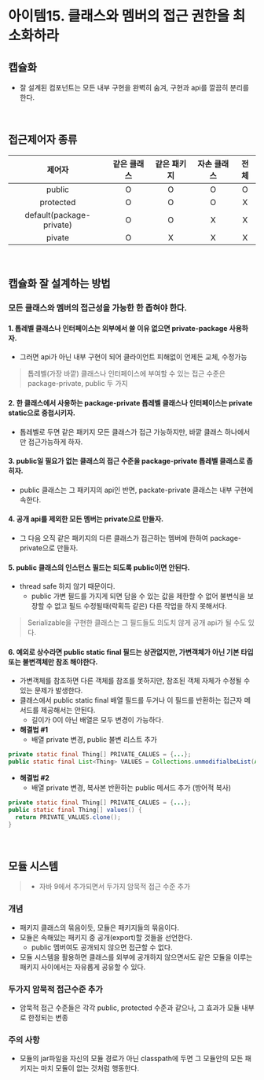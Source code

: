 # 아이템15. 클래스와 멤버의 접근 권한을 최소화하라

## 캡슐화
  - 잘 설계된 컴포넌트는 모든 내부 구현을 완벽히 숨겨, 구현과 api를 깔끔히 분리를 한다.

<br/>

## 접근제어자 종류

|제어자|같은 클래스|같은 패키지|자손 클래스|전체|
|:-:|:-:|:-:|:-:|:-:|
|public|O|O|O|O|
|protected|O|O|O|X|
|default(package-private)|O|O|X|X|
|pivate|O|X|X|X|

<br/>

## 캡슐화 잘 설계하는 방법
### 모든 클래스와 멤버의 접근성을 가능한 한 좁혀야 한다.

#### 1. 톱레벨 클래스나 인터페이스는 외부에서 쓸 이유 없으면 private-package 사용하자.
  - 그러면 api가 아닌 내부 구현이 되어 클라이언트 피해없이 언제든 교체, 수정가능

> 톱레벨(가장 바깥) 클래스나 인터페이스에 부여할 수 있는 접근 수준은 package-private, public 두 가지

#### 2. 한 클래스에서 사용하는 package-private 톱레벨 클래스나 인터페이스는 private static으로 중첩시키자.
  - 톱레벨로 두면 같은 패키지 모든 클래스가 접근 가능하지만, 바깥 클래스 하나에서만 접근가능하게 하자.

#### 3. public일 필요가 없는 클래스의 접근 수준을 package-private 톱레벨 클래스로 좁히자.
  - public 클래스는 그 패키지의 api인 반면, packate-private 클래스는 내부 구현에 속한다.

#### 4. 공개 api를 제외한 모든 멤버는 private으로 만들자.
  - 그 다음 오직 같은 패키지의 다른 클래스가 접근하는 멤버에 한하여 package-private으로 만들자.

#### 5. public 클래스의 인스턴스 필드는 되도록 public이면 안된다.
  - thread safe 하지 않기 때문이다.
    - public 가변 필드를 가지게 되면 담을 수 있는 값을 제한할 수 없어 불변식을 보장할 수 없고 필드 수정될때(락획득 같은) 다른 작업을 하지 못해서다.

> Serializable을 구현한 클래스는 그 필드들도 의도치 않게 공개 api가 될 수도 있다.

#### 6. 예외로 상수라면 public static final 필드는 상관없지만, 가변객체가 아닌 기본 타입 또는 불변객체만 참조 해야한다.
- 가변객체를 참조하면 다른 객체를 참조를 못하지만, 참조된 객체 자체가 수정될 수 있는 문제가 발생한다.
- 클래스에서 public static final 배열 필드를 두거나 이 필드를 반환하는 접근자 메서드를 제공해서는 안된다.
  - 길이가 0이 아닌 배열은 모두 변경이 가능하다.
- __해결법 #1__
  - 배열 private 변경, public 불변 리스트 추가
```java
private static final Thing[] PRIVATE_CALUES = {...};
public static final List<Thing> VALUES = Collections.unmodifialbeList(Arrays.asList(PRIVATE_VALUES));
```

- __해결법 #2__
  - 배열 private 변경, 복사본 반환하는 public 메서드 추가 (방어적 복사)
```java
private static final Thing[] PRIVATE_CALUES = {...};
public static final Thing[] values() {
  return PRIVATE_VALUES.clone();
}
```

<br/>

## 모듈 시스템

> - 자바 9에서 추가되면서 두가지 암묵적 접근 수준 추가

### 개념

- 패키지 클래스의 묶음이듯, 모듈은 패키지들의 묶음이다.
- 모듈은 속해있는 패키지 중 공개(export)할 것들을 선언한다.
  - public 멤버여도 공개되지 않으면 접근할 수 없다.
- 모듈 시스템을 활용하면 클래스를 외부에 공개하지 않으면서도 같은 모듈을 이루는 패키지 사이에서는 자유롭게 공유할 수 있다.

### 두가지 암묵적 접근수준 추가
- 암묵적 접근 수준들은 각각 public, protected 수준과 같으나, 그 효과가 모듈 내부로 한정되는 변종

### 주의 사항
- 모듈의 jar파일을 자신의 모듈 경로가 아닌 classpath에 두면 그 모듈안의 모든 패키지는 마치 모듈이 없는 것처럼 행동한다.
